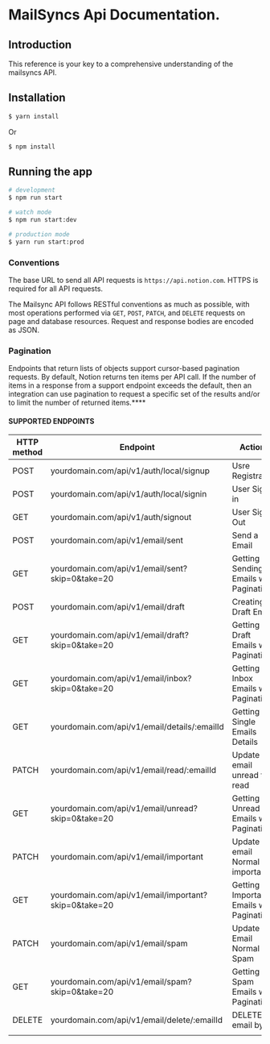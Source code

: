 # MailSyncs Api Documentation.

## Introduction

This reference is your key to a comprehensive understanding of the mailsyncs API.

## Installation

```bash
$ yarn install
```

Or

```bash
$ npm install
```

## Running the app

```bash
# development
$ npm run start

# watch mode
$ npm run start:dev

# production mode
$ yarn run start:prod
```

</aside>

### **Conventions**

The base URL to send all API requests is `https://api.notion.com`. HTTPS is required for all API requests.

The Mailsync API follows RESTful conventions as much as possible, with most operations performed via `GET`, `POST`, `PATCH`, and `DELETE` requests on page and database resources. Request and response bodies are encoded as JSON.

### **Pagination**

Endpoints that return lists of objects support cursor-based pagination requests. By default, Notion returns ten items per API call. If the number of items in a response from a support endpoint exceeds the default, then an integration can use pagination to request a specific set of the results and/or to limit the number of returned items.\*\*\*\*

#### SUPPORTED ENDPOINTS

| HTTP method | Endpoint                                             | Actions                                   |
| ----------- | ---------------------------------------------------- | ----------------------------------------- |
| POST        | yourdomain.com/api/v1/auth/local/signup              | Usre Registration                         |
| POST        | yourdomain.com/api/v1/auth/local/signin              | User Sign in                              |
| GET         | yourdomain.com/api/v1/auth/signout                   | User Sign Out                             |
| POST        | yourdomain.com/api/v1/email/sent                     | Send a Email                              |
| GET         | yourdomain.com/api/v1/email/sent?skip=0&take=20      | Getting Sending Emails with Pagination    |
| POST        | yourdomain.com/api/v1/email/draft                    | Creating Draft Email                      |
| GET         | yourdomain.com/api/v1/email/draft?skip=0&take=20     | Getting Draft Emails with Pagination      |
| GET         | yourdomain.com/api/v1/email/inbox?skip=0&take=20     | Getting Inbox Emails with Pagination      |
| GET         | yourdomain.com/api/v1/email/details/:emailId         | Getting Single Emails Details             |
| PATCH       | yourdomain.com/api/v1/email/read/:emailId            | Update email unread to read               |
| GET         | yourdomain.com/api/v1/email/unread?skip=0&take=20    | Getting Unread Emails with Pagination     |
| PATCH       | yourdomain.com/api/v1/email/important                | Update email Normal to importance         |
| GET         | yourdomain.com/api/v1/email/important?skip=0&take=20 | Getting Importance Emails with Pagination |
| PATCH       | yourdomain.com/api/v1/email/spam                     | Update Email Normal to Spam               |
| GET         | yourdomain.com/api/v1/email/spam?skip=0&take=20      | Getting Spam Emails with Pagination       |
| DELETE      | yourdomain.com/api/v1/email/delete/:emailId          | DELETE email by Id                        |
|             |                                                      |
